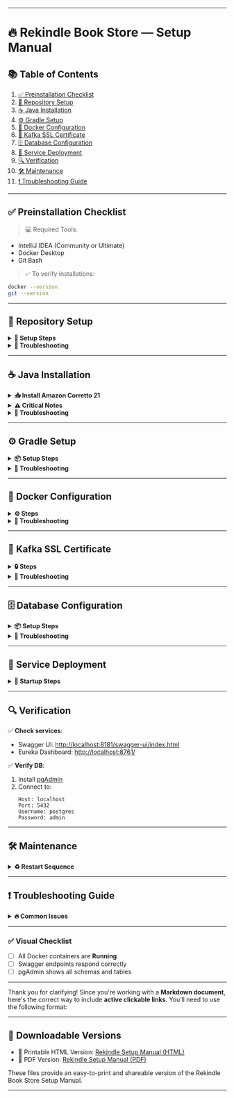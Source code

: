 

---

# 🔥 Rekindle Book Store — Setup Manual

## 📚 Table of Contents
1. [✅ Preinstallation Checklist](#✅-preinstallation-checklist)  
2. [📁 Repository Setup](#📁-repository-setup)  
3. [☕ Java Installation](#☕-java-installation)  
4. [⚙️ Gradle Setup](#⚙️-gradle-setup)  
5. [🐳 Docker Configuration](#🐳-docker-configuration)  
6. [🔐 Kafka SSL Certificate](#🔐-kafka-ssl-certificate)  
7. [🗄️ Database Configuration](#🗄️-database-configuration)  
8. [🚀 Service Deployment](#🚀-service-deployment)  
9. [🔍 Verification](#🔍-verification)  
10. [🛠️ Maintenance](#🛠️-maintenance)  
11. [❗ Troubleshooting Guide](#❗-troubleshooting-guide)

---

## ✅ Preinstallation Checklist

> 💻 Required Tools:
- IntelliJ IDEA (Community or Ultimate)
- Docker Desktop
- Git Bash

> ✅ To verify installations:
```bash
docker --version
git --version
```

---

## 📁 Repository Setup

<details>
<summary><strong>📂 Setup Steps</strong></summary>

1. **Create project folder**
   ```bash
   mkdir C:\Projects\test-automation
   ```

2. **Clone the repository**
   ```bash
   git clone https://eysbp.visualstudio.com/gwtrn/_git/test-automation
   ```

3. **Open in IntelliJ**
   - Select **"Get from Version Control"**
   - Do **NOT** create a new project manually
   - When asked for credentials:
     - Visit the credentials portal
     - Generate and paste them into IntelliJ
</details>

<details>
<summary><strong>🔧 Troubleshooting</strong></summary>

| ❌ Problem | ✅ Solution |
|-----------|-------------|
| Missing project folder | Create `C:\Projects\test-automation` manually |
| Credential issues | Always use fresh credentials from portal |
| Missing SQL migration | Run:<br>`git merge origin/master` |
</details>

---

## ☕ Java Installation

<details>
<summary><strong>📥 Install Amazon Corretto 21</strong></summary>

1. **Download JDK**  
   [Download Amazon Corretto 21 (Windows x64)](https://corretto.aws/downloads/resources/21.0.1.12.1/amazon-corretto-21.0.1.12.1-windows-x64-jdk.zip)

2. **Extract to**:
   ```
   C:\Projects\jdk21.0.1_12
   ```

3. **Set Environment Variables**:
   ```bash
   JAVA_HOME = C:\Projects\jdk21.0.1_12
   PATH += %JAVA_HOME%\bin
   ```

4. **In IntelliJ**:
   - Go to `Settings → Build Tools → Gradle`
   - Set **Gradle JVM** to Amazon Corretto 21
</details>

<details>
<summary><strong>⚠️ Critical Notes</strong></summary>

> ⚠️ Gradle must be installed **before** setting Java in IntelliJ  
> 📁 Project files live inside `/rekindle-book-store` folder
</details>

<details>
<summary><strong>🔧 Troubleshooting</strong></summary>

| ❌ Error | 🛠️ Fix |
|---------|--------|
| Java not recognized | Ensure `JAVA_HOME` points to a full JDK |
| IntelliJ errors | 1. Confirm Java 21 is selected<br>2. Reimport Gradle project |
</details>

---

## ⚙️ Gradle Setup

<details>
<summary><strong>📦 Setup Steps</strong></summary>

1. **Download Gradle 8.5**  
   [Download](https://services.gradle.org/distributions/gradle-8.5-bin.zip)

2. **Extract to**:
   ```
   C:\Projects\gradle-8.5
   ```

3. **Set Environment Variables**:
   ```bash
   GRADLE_HOME = C:\Projects\gradle-8.5
   PATH += %GRADLE_HOME%\bin
   ```

4. **Verify installation**:
   ```bash
   gradle --version
   ```
</details>

<details>
<summary><strong>🔧 Troubleshooting</strong></summary>

| ❌ Error | 🛠️ Fix |
|---------|--------|
| Gradle not recognized | 1. Check PATH<br>2. Restart terminal |
| Build fails | Delete `build` folder and run:<br>`gradle clean build` |
</details>

---

## 🐳 Docker Configuration

<details>
<summary><strong>⚙️ Steps</strong></summary>

1. **Request Docker license** via engagement portal  
2. **Install Docker Desktop**  
3. **Update Docker config**:
   - Remove this line from:  
     ```
     C:\Users\{USER}\.docker\config.json
     ```
     ```json
     "credsStore": "desktop"
     ```
</details>

<details>
<summary><strong>🔧 Troubleshooting</strong></summary>

| ❌ Issue | ✅ Solution |
|---------|-------------|
| Login failures | Reinstall Docker and reapply license |
| Port conflicts | Update ports in `.yml` files |
</details>

---

## 🔐 Kafka SSL Certificate

<details>
<summary><strong>🔒 Steps</strong></summary>

1. **Download certificate** from [Confluent Maven](https://packages.confluent.io/maven/)  
2. **Import certificate**:
   ```powershell
   & "$JAVA_HOME\bin\keytool.exe" -importcert -alias confluent -cacerts -file "_.confluent.io.crt" -storepass changeit -noprompt
   ```
</details>

<details>
<summary><strong>🔧 Troubleshooting</strong></summary>

| 🧩 Problem | 🛠️ Command |
|-----------|------------|
| Alias already exists | `keytool -delete -alias confluent -cacerts` |
| Verify certificate | `keytool -list -cacerts | findstr "confluent"` |
</details>

---

## 🗄️ Database Configuration

<details>
<summary><strong>📦 Setup Steps</strong></summary>

1. **Start PostgreSQL**:
   ```bash
   docker-compose -f init_rekindle_database.yml up -d --wait
   ```

2. **Run migrations** *(run from project root!)*:
   ```bash
   cd C:\Projects\test-automation\rekindle-book-store
   gradle flywayMigrate
   ```
</details>

<details>
<summary><strong>🔧 Troubleshooting</strong></summary>

| ❌ Error | ✅ Fix |
|---------|--------|
| Migration fails | 1. Ensure you’re in root dir<br>2. Confirm PostgreSQL is running |
</details>

---

## 🚀 Service Deployment

<details>
<summary><strong>🔧 Startup Steps</strong></summary>

1. **Start Kafka Cluster**:
   ```bash
   docker-compose -f init_kafka_cluster.yml up -d
   ```

2. **Start App Services**:
   ```bash
   docker-compose -f init_rekindle_app.yml up -d
   ```

3. **Verify**:
   ```bash
   docker ps
   ```
</details>

---

## 🔍 Verification

✅ **Check services**:
- Swagger UI: [http://localhost:8181/swagger-ui/index.html](http://localhost:8181/swagger-ui/index.html)  
- Eureka Dashboard: [http://localhost:8761/](http://localhost:8761/)

✅ **Verify DB**:
1. Install [pgAdmin](https://www.pgadmin.org/download/)  
2. Connect to:  
   ```
   Host: localhost  
   Port: 5432  
   Username: postgres  
   Password: admin  
   ```

---

## 🛠️ Maintenance

<details>
<summary><strong>♻️ Restart Sequence</strong></summary>

```bash
# Stop services
docker-compose -f init_kafka_cluster.yml stop
docker-compose -f init_rekindle_app.yml stop

# Start services
docker-compose -f init_kafka_cluster.yml start
docker-compose -f init_rekindle_app.yml start
```
</details>

---

## ❗ Troubleshooting Guide

<details>
<summary><strong>🔥 Common Issues</strong></summary>

| 🐞 Error | 🛠️ Solution |
|---------|--------------|
| `503 Service Unavailable` | Restart all services |
| `PKIX path failed` | Reimport Kafka cert |
| Gradle build failed | 1. Verify paths<br>2. Run `gradle clean` |
</details>

---

### ✅ Visual Checklist
- [ ] All Docker containers are **Running**
- [ ] Swagger endpoints respond correctly
- [ ] pgAdmin shows all schemas and tables

---

Thank you for clarifying! Since you're working with a **Markdown document**, here's the correct way to include **active clickable links**. You’ll need to use the following format:

---

## 📎 Downloadable Versions

- 📄 Printable HTML Version: [Rekindle Setup Manual (HTML)](sandbox:/mnt/data/rekindle_setup_manual.html)  
- 📕 PDF Version: [Rekindle Setup Manual (PDF)](sandbox:/mnt/data/rekindle_setup_manual.pdf)

These files provide an easy-to-print and shareable version of the Rekindle Book Store Setup Manual.

---

